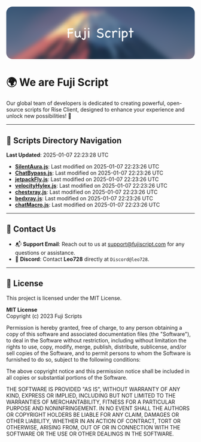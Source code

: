 ![Banner](.github/b.webp)

# 🌍 **We are Fuji Script**

Our global team of developers is dedicated to creating powerful, open-source scripts for Rise Client, designed to enhance your experience and unlock new possibilities! 🌟

---
<!-- SCRIPTS_NAVIGATION_START -->
## 📂 **Scripts Directory Navigation**

**Last Updated**: 2025-01-07 22:23:28 UTC

- **[SilentAura.js](scripts/SilentAura.js)**: Last modified on 2025-01-07 22:23:26 UTC
- **[ChatBypass.js](scripts/ChatBypass.js)**: Last modified on 2025-01-07 22:23:26 UTC
- **[jetpackFly.js](scripts/jetpackFly.js)**: Last modified on 2025-01-07 22:23:26 UTC
- **[velocityHylex.js](scripts/velocityHylex.js)**: Last modified on 2025-01-07 22:23:26 UTC
- **[chestxray.js](scripts/chestxray.js)**: Last modified on 2025-01-07 22:23:26 UTC
- **[bedxray.js](scripts/bedxray.js)**: Last modified on 2025-01-07 22:23:26 UTC
- **[chatMacro.js](scripts/chatMacro.js)**: Last modified on 2025-01-07 22:23:26 UTC

<!-- SCRIPTS_NAVIGATION_END -->

---

## 💬 **Contact Us**  
- 📬 **Support Email**: Reach out to us at [support@fujiscript.com](mailto:support@fujiscript.com) for any questions or assistance.  
- 💬 **Discord**: Contact **Leo728** directly at `Discord@leo728`.

---

## 📜 **License**

This project is licensed under the MIT License.  

**MIT License**  
Copyright (c) 2023 Fuji Scripts  

Permission is hereby granted, free of charge, to any person obtaining a copy of this software and associated documentation files (the "Software"), to deal in the Software without restriction, including without limitation the rights to use, copy, modify, merge, publish, distribute, sublicense, and/or sell copies of the Software, and to permit persons to whom the Software is furnished to do so, subject to the following conditions:  

The above copyright notice and this permission notice shall be included in all copies or substantial portions of the Software.  

THE SOFTWARE IS PROVIDED "AS IS", WITHOUT WARRANTY OF ANY KIND, EXPRESS OR IMPLIED, INCLUDING BUT NOT LIMITED TO THE WARRANTIES OF MERCHANTABILITY, FITNESS FOR A PARTICULAR PURPOSE AND NONINFRINGEMENT. IN NO EVENT SHALL THE AUTHORS OR COPYRIGHT HOLDERS BE LIABLE FOR ANY CLAIM, DAMAGES OR OTHER LIABILITY, WHETHER IN AN ACTION OF CONTRACT, TORT OR OTHERWISE, ARISING FROM, OUT OF OR IN CONNECTION WITH THE SOFTWARE OR THE USE OR OTHER DEALINGS IN THE SOFTWARE.  
